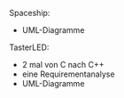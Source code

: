 Spaceship:
- UML-Diagramme

TasterLED:
- 2 mal von C nach C++
- eine Requirementanalyse	
- UML-Diagramme
